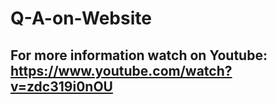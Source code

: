 # Q-A-on-Website


## For more information watch on Youtube: https://www.youtube.com/watch?v=zdc319i0nOU
